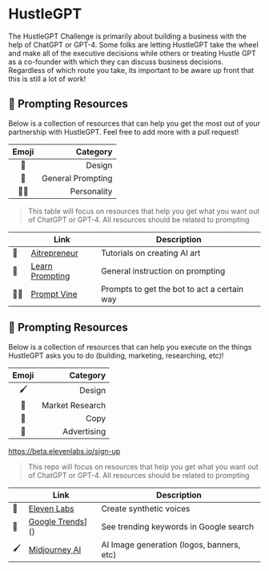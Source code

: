 # HustleGPT

The HustleGPT Challenge is primarily about building a business with the help of ChatGPT or GPT-4. Some folks are letting HustleGPT take the wheel and make all of the executive decisions while others or treating Hustle GPT as a co-founder with which they can discuss business decisions. Regardless of which route you take, its important to be aware up front that this is still a lot of work! 

## 💬 Prompting Resources

Below is a collection of resources that can help you get the most out of your partnership with HustleGPT. Feel free to add more with a pull request!

| Emoji | Category |
| :---: | ------: |
|  🎨  |   Design |
|  💬  |  General Prompting |
|  🧑‍💼  |  Personality |

> This table will focus on resources that help you get what you want out of ChatGPT or GPT-4. All resources should be related to prompting

|  | Link | Description |  
| -- | ---| ------ | 
|  🎨  | [Aitrepreneur](https://www.youtube.com/@Aitrepreneur) | Tutorials on creating AI art |
|  💬  | [Learn Prompting](https://learnprompting.org/) | General instruction on prompting |
|  🧑‍💼  | [Prompt Vine](https://www.promptvine.com/) | Prompts to get the bot to act a certain way |

## 🧰 Prompting Resources

Below is a collection of resources that can help you execute on the things HustleGPT asks you to do (building, marketing, researching, etc)!

| Emoji | Category |
| :---: | ------: |
|  🖌️  |   Design |
|  🔬  |  Market Research |
|  📝  |  Copy |
|  📢  |  Advertising |

https://beta.elevenlabs.io/sign-up

> This repo will focus on resources that help you get what you want out of ChatGPT or GPT-4. All resources should be related to prompting

|  | Link | Description |
| -- | ---| ------ | 
|  📢  | [Eleven Labs](https://beta.elevenlabs.io/sign-up) | Create synthetic voices |
|  🔬  | [Google Trends](https://trends.google.com/home)]() | See trending keywords in Google search |
|  🖌️  | [Midjourney AI](https://www.midjourney.com/home/) | AI Image generation (logos, banners, etc) |
